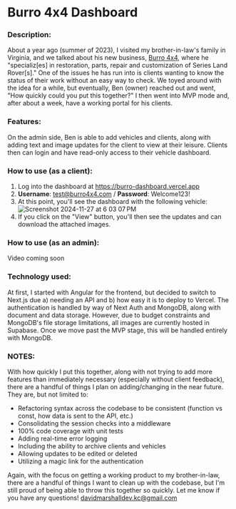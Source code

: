 # Burro 4x4 Dashboard

### Description:
About a year ago (summer of 2023), I visited my brother-in-law's family in Virginia, and we talked about his new business, [Burro 4x4](https://www.burro4x4.com), where he "specializ[es] in restoration, parts, repair and customization of Series Land Rover[s]." One of the issues he has run into is clients wanting to know the status of their work without an easy way to check. We toyed around with the idea for a while, but eventually, Ben (owner) reached out and went, "How quickly could you put this together?" I then went into MVP mode and, after about a week, have a working portal for his clients.

### Features:
On the admin side, Ben is able to add vehicles and clients, along with adding text and image updates for the client to view at their leisure. Clients then can login and have read-only access to their vehicle dashboard.

### How to use (as a client):
1. Log into the dashboard at https://burro-dashboard.vercel.app
2. **Username**: test@burro4x4.com / **Password**: Welcome123!
3. At this point, you'll see the dashboard with the following vehicle:
![Screenshot 2024-11-27 at 6 03 07 PM](https://github.com/user-attachments/assets/2d8a75a7-76fb-4123-867c-2feeacff1321)
4. If you click on the "View" button, you'll then see the updates and can download the attached images.

### How to use (as an admin):
Video coming soon

### Technology used:
At first, I started with Angular for the frontend, but decided to switch to Next.js due a) needing an API and b) how easy it is to deploy to Vercel. The authentication is handled by way of Next Auth and MongoDB, along with document and data storage. However, due to budget constraints and MongoDB's file storage limitations, all images are currently hosted in Supabase. Once we move past the MVP stage, this will be handled entirely with MongoDB.

### NOTES:
With how quickly I put this together, along with not trying to add more features than immediately necessary (especially without client feedback), there are a handful of things I plan on adding/changing in the near future. They are, but not limited to:

- Refactoring syntax across the codebase to be consistent (function vs const, how data is sent to the API, etc.)
- Consolidating the session checks into a middleware
- 100% code coverage with unit tests
- Adding real-time error logging
- Including the ability to archive clients and vehicles
- Allowing updates to be edited or deleted
- Utilizing a magic link for the authentication

Again, with the focus on getting a working product to my brother-in-law, there are a handful of things I want to clean up with the codebase, but I'm still proud of being able to throw this together so quickly. Let me know if you have any questions! [davidmarshalldev.kc@gmail.com](mailto:davidmarshalldev.kc@gmail.com)
